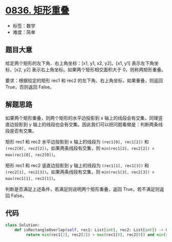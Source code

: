 # [0836. 矩形重叠](https://leetcode.cn/problems/rectangle-overlap/)

- 标签：数学
- 难度：简单

## 题目大意

给定两个矩形的左下角、右上角坐标：[x1, y1, x2, y2]。[x1, y1] 表示左下角坐标，[x2, y2] 表示右上角坐标。如果两个矩形相交面积大于 0，则称两矩形重叠。

要求：根据给定的矩形 rec1 和 rec2 的左下角、右上角坐标，如果重叠，则返回 True，否则返回 False。

## 解题思路

如果两个矩形重叠，则两个矩形的水平边投影到 x 轴上的线段会有交集，同理竖直边投影到 y 轴上的线段也会有交集。因此我们可以把问题看做是：判断两条线段是否有交集。

矩形 rec1 和 rec2 水平边投影到 x 轴上的线段为 `(rec1[0], rec1[2])` 和 `(rec2[0], rec2[2])`。如果两条线段有交集，则 `min(rec1[2], rec2[2]) > max(rec1[0], rec2[0])`。

矩形 rec1 和 rec2 竖直边投影到 y 轴上的线段为 `(rec1[1], rec1[3])` 和 `(rec2[1], rec2[3])`。如果两条线段有交集，则 `min(rec1[3], rec2[3]) > max(rec1[1], rec2[1])`。

判断是否满足上述条件，若满足则说明两个矩形重叠，返回 True，若不满足则返回 False。

## 代码

```Python
class Solution:
    def isRectangleOverlap(self, rec1: List[int], rec2: List[int]) -> bool:
         return min(rec1[2], rec2[2]) > max(rec1[0], rec2[0]) and min(rec1[3], rec2[3]) > max(rec1[1], rec2[1])
```

